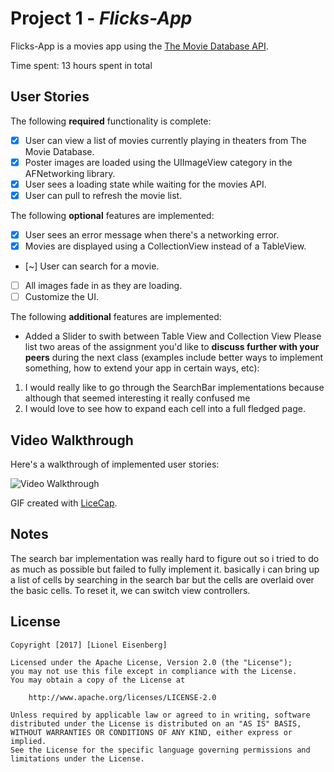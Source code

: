 # Project 1 - *Flicks-App*

Flicks-App is a movies app using the [The Movie Database API](http://docs.themoviedb.apiary.io/#).

Time spent: 13 hours spent in total

## User Stories

The following **required** functionality is complete:

- [X] User can view a list of movies currently playing in theaters from The Movie Database.
- [X] Poster images are loaded using the UIImageView category in the AFNetworking library.
- [X] User sees a loading state while waiting for the movies API.
- [X] User can pull to refresh the movie list.

The following **optional** features are implemented:

- [X] User sees an error message when there's a networking error.
- [X] Movies are displayed using a CollectionView instead of a TableView.
- [~] User can search for a movie.
- [ ] All images fade in as they are loading.
- [ ] Customize the UI.

The following **additional** features are implemented:

- Added a Slider to swith between Table View and Collection View
Please list two areas of the assignment you'd like to **discuss further with your peers** during the next class (examples include better ways to implement something, how to extend your app in certain ways, etc):

1. I would really like to go through the SearchBar implementations because although that seemed interesting it really confused me
2. I would love to see how to expand each cell into a full fledged page.

## Video Walkthrough 

Here's a walkthrough of implemented user stories:

<img src='http://i.imgur.com/link/to/your/gif/file.gif' title='Video Walkthrough' width='' alt='Video Walkthrough' />

GIF created with [LiceCap](http://www.cockos.com/licecap/).

## Notes

The search bar implementation was really hard to figure out so i tried to do as much as possible but failed to fully implement it.
basically i can bring up a list of cells by searching in the search bar but the cells are overlaid over the basic cells. To reset it,
we can switch view controllers.

## License

    Copyright [2017] [Lionel Eisenberg]

    Licensed under the Apache License, Version 2.0 (the "License");
    you may not use this file except in compliance with the License.
    You may obtain a copy of the License at

        http://www.apache.org/licenses/LICENSE-2.0

    Unless required by applicable law or agreed to in writing, software
    distributed under the License is distributed on an "AS IS" BASIS,
    WITHOUT WARRANTIES OR CONDITIONS OF ANY KIND, either express or implied.
    See the License for the specific language governing permissions and
    limitations under the License.

